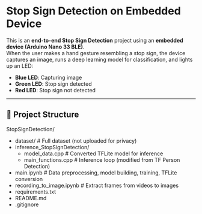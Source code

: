 # Stop Sign Detection on Embedded Device

This is an **end-to-end Stop Sign Detection** project using an **embedded device (Arduino Nano 33 BLE)**.  
When the user makes a hand gesture resembling a stop sign, the device captures an image, runs a deep learning model for classification, and lights up an LED:

- **Blue LED**: Capturing image  
- **Green LED**: Stop sign detected  
- **Red LED**: Stop sign not detected

---

## 📂 Project Structure

StopSignDetection/
- dataset/                     # Full dataset (not uploaded for privacy)
- inference_StopSignDetection/
  - model_data.cpp           # Converted TFLite model for inference
  - main_functions.cpp       # Inference loop (modified from TF Person Detection)
- main.ipynb                   # Data preprocessing, model building, training, TFLite conversion
- recording_to_image.ipynb     # Extract frames from videos to images
- requirements.txt
- README.md
- .gitignore

